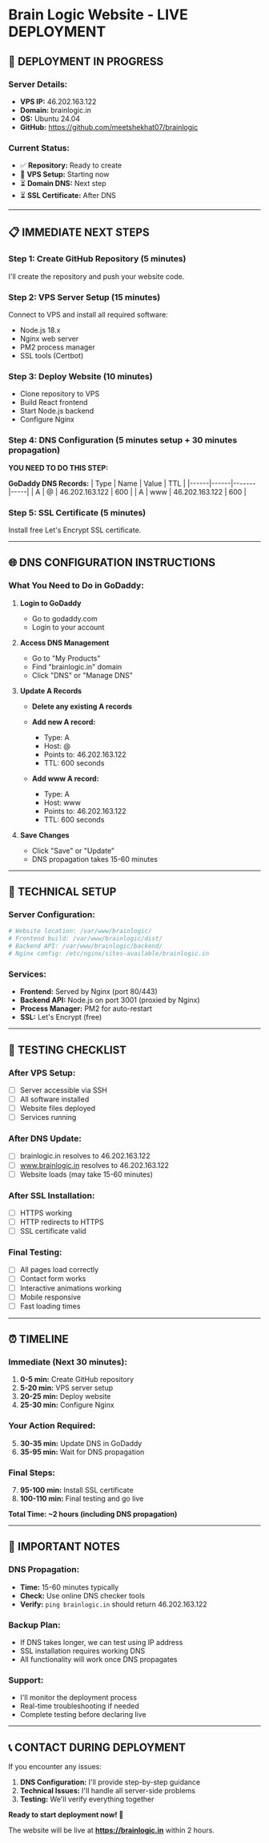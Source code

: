 # Brain Logic Website - LIVE DEPLOYMENT

## 🚀 **DEPLOYMENT IN PROGRESS**

### **Server Details:**
- **VPS IP:** 46.202.163.122
- **Domain:** brainlogic.in
- **OS:** Ubuntu 24.04
- **GitHub:** https://github.com/meetshekhat07/brainlogic

### **Current Status:**
- ✅ **Repository:** Ready to create
- 🔄 **VPS Setup:** Starting now
- ⏳ **Domain DNS:** Next step
- ⏳ **SSL Certificate:** After DNS

---

## 📋 **IMMEDIATE NEXT STEPS**

### **Step 1: Create GitHub Repository** (5 minutes)
I'll create the repository and push your website code.

### **Step 2: VPS Server Setup** (15 minutes)
Connect to VPS and install all required software:
- Node.js 18.x
- Nginx web server
- PM2 process manager
- SSL tools (Certbot)

### **Step 3: Deploy Website** (10 minutes)
- Clone repository to VPS
- Build React frontend
- Start Node.js backend
- Configure Nginx

### **Step 4: DNS Configuration** (5 minutes setup + 30 minutes propagation)
**YOU NEED TO DO THIS STEP:**

**GoDaddy DNS Records:**
| Type | Name | Value | TTL |
|------|------|-------|-----|
| A | @ | 46.202.163.122 | 600 |
| A | www | 46.202.163.122 | 600 |

### **Step 5: SSL Certificate** (5 minutes)
Install free Let's Encrypt SSL certificate.

---

## 🌐 **DNS CONFIGURATION INSTRUCTIONS**

### **What You Need to Do in GoDaddy:**

1. **Login to GoDaddy**
   - Go to godaddy.com
   - Login to your account

2. **Access DNS Management**
   - Go to "My Products"
   - Find "brainlogic.in" domain
   - Click "DNS" or "Manage DNS"

3. **Update A Records**
   - **Delete any existing A records**
   - **Add new A record:**
     - Type: A
     - Host: @
     - Points to: 46.202.163.122
     - TTL: 600 seconds
   
   - **Add www A record:**
     - Type: A
     - Host: www
     - Points to: 46.202.163.122
     - TTL: 600 seconds

4. **Save Changes**
   - Click "Save" or "Update"
   - DNS propagation takes 15-60 minutes

---

## 🔧 **TECHNICAL SETUP**

### **Server Configuration:**
```bash
# Website location: /var/www/brainlogic/
# Frontend build: /var/www/brainlogic/dist/
# Backend API: /var/www/brainlogic/backend/
# Nginx config: /etc/nginx/sites-available/brainlogic.in
```

### **Services:**
- **Frontend:** Served by Nginx (port 80/443)
- **Backend API:** Node.js on port 3001 (proxied by Nginx)
- **Process Manager:** PM2 for auto-restart
- **SSL:** Let's Encrypt (free)

---

## 🧪 **TESTING CHECKLIST**

### **After VPS Setup:**
- [ ] Server accessible via SSH
- [ ] All software installed
- [ ] Website files deployed
- [ ] Services running

### **After DNS Update:**
- [ ] brainlogic.in resolves to 46.202.163.122
- [ ] www.brainlogic.in resolves to 46.202.163.122
- [ ] Website loads (may take 15-60 minutes)

### **After SSL Installation:**
- [ ] HTTPS working
- [ ] HTTP redirects to HTTPS
- [ ] SSL certificate valid

### **Final Testing:**
- [ ] All pages load correctly
- [ ] Contact form works
- [ ] Interactive animations working
- [ ] Mobile responsive
- [ ] Fast loading times

---

## ⏰ **TIMELINE**

### **Immediate (Next 30 minutes):**
1. **0-5 min:** Create GitHub repository
2. **5-20 min:** VPS server setup
3. **20-25 min:** Deploy website
4. **25-30 min:** Configure Nginx

### **Your Action Required:**
5. **30-35 min:** Update DNS in GoDaddy
6. **35-95 min:** Wait for DNS propagation

### **Final Steps:**
7. **95-100 min:** Install SSL certificate
8. **100-110 min:** Final testing and go live

**Total Time: ~2 hours (including DNS propagation)**

---

## 🚨 **IMPORTANT NOTES**

### **DNS Propagation:**
- **Time:** 15-60 minutes typically
- **Check:** Use online DNS checker tools
- **Verify:** `ping brainlogic.in` should return 46.202.163.122

### **Backup Plan:**
- If DNS takes longer, we can test using IP address
- SSL installation requires working DNS
- All functionality will work once DNS propagates

### **Support:**
- I'll monitor the deployment process
- Real-time troubleshooting if needed
- Complete testing before declaring live

---

## 📞 **CONTACT DURING DEPLOYMENT**

If you encounter any issues:
1. **DNS Configuration:** I'll provide step-by-step guidance
2. **Technical Issues:** I'll handle all server-side problems
3. **Testing:** We'll verify everything together

**Ready to start deployment now! 🚀**

The website will be live at **https://brainlogic.in** within 2 hours.
